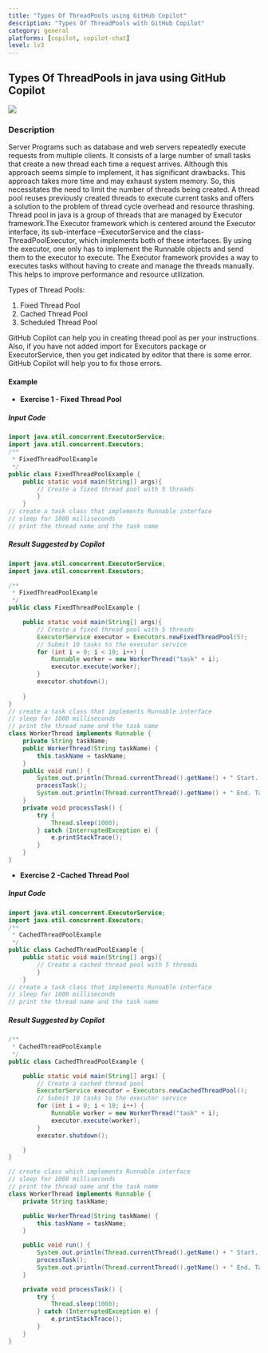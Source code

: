 ```yaml
---
title: "Types Of ThreadPools using GitHub Copilot"
description: "Types Of ThreadPools with GitHub Copilot"
category: general
platforms: [copilot, copilot-chat]
level: lv3
---
```


## Types Of ThreadPools in java using GitHub Copilot
[<img src="https://img.shields.io/badge/Lv3-Mature_Best_Practice-brightgreen">](https://github.com/orgs/AI-Native-Development/projects/1/)

### Description
Server Programs such as database and web servers repeatedly execute requests from multiple clients. It consists of a large number of small tasks that create a new thread each time a request arrives. Although this approach seems simple to implement, it has significant drawbacks.
This approach takes more time and may exhaust system memory. So, this necessitates the need to limit the number of threads being created.
A thread pool reuses previously created threads to execute current tasks and offers a solution to the problem of thread cycle overhead and resource thrashing. 
Thread pool in java is a group of threads that are managed by Executor framework.The Executor framework which is centered around the Executor interface, its sub-interface –ExecutorService and the class-ThreadPoolExecutor, which implements both of these interfaces. By using the executor, one only has to implement the Runnable objects and send them to the executor to execute.
The Executor framework provides a way to executes tasks without having to create and manage the threads manually. This helps to improve performance and resource utilization.

Types of Thread Pools:
1. Fixed Thread Pool
2. Cached Thread Pool
3. Scheduled Thread Pool

GitHub Copilot can help you in creating thread pool as per your instructions.
Also, if you have not added import for Executors package or ExecutorService, then you get indicated by editor that there is some error. GitHub Copilot will help you to fix those errors.
#### Example 
- **Exercise 1 - Fixed Thread Pool**
##### Input Code
```java
import java.util.concurrent.ExecutorService;
import java.util.concurrent.Executors;
/**
 * FixedThreadPoolExample
 */
public class FixedThreadPoolExample {
    public static void main(String[] args){
        // Create a fixed thread pool with 5 threads
        }
    }
// create a task class that implements Runnable interface
// sleep for 1000 milliseconds
// print the thread name and the task name
```

##### Result Suggested by Copilot

```java
import java.util.concurrent.ExecutorService;
import java.util.concurrent.Executors;

/**
 * FixedThreadPoolExample
 */
public class FixedThreadPoolExample {

    public static void main(String[] args){
        // Create a fixed thread pool with 5 threads
        ExecutorService executor = Executors.newFixedThreadPool(5);
        // Submit 10 tasks to the executor service
        for (int i = 0; i < 10; i++) {
            Runnable worker = new WorkerThread("task" + i);
            executor.execute(worker);
        }
        executor.shutdown();
        
    }
}
// create a task class that implements Runnable interface
// sleep for 1000 milliseconds
// print the thread name and the task name
class WorkerThread implements Runnable {
    private String taskName;
    public WorkerThread(String taskName) {
        this.taskName = taskName;
    }
    public void run() {
        System.out.println(Thread.currentThread().getName() + " Start. Task = " + taskName);
        processTask();
        System.out.println(Thread.currentThread().getName() + " End. Task = " + taskName);
    }
    private void processTask() {
        try {
            Thread.sleep(1000);
        } catch (InterruptedException e) {
            e.printStackTrace();
        }
    }
}
```
- **Exercise 2 -Cached Thread Pool**
##### Input Code
```java
import java.util.concurrent.ExecutorService;
import java.util.concurrent.Executors;
/**
 * CachedThreadPoolExample
 */
public class CachedThreadPoolExample {
    public static void main(String[] args){
        // Create a cached thread pool with 5 threads
        }
    }
// create a task class that implements Runnable interface
// sleep for 1000 milliseconds
// print the thread name and the task name
```

##### Result Suggested by Copilot

```java
/**
 * CachedThreadPoolExample
 */
public class CachedThreadPoolExample {

    public static void main(String[] args) {
        // Create a cached thread pool
        ExecutorService executor = Executors.newCachedThreadPool();
        // Submit 10 tasks to the executor service
        for (int i = 0; i < 10; i++) {
            Runnable worker = new WorkerThread("task" + i);
            executor.execute(worker);
        }
        executor.shutdown();

    }
}

// create class which implements Runnable interface
// sleep for 1000 milliseconds
// print the thread name and the task name
class WorkerThread implements Runnable {
    private String taskName;

    public WorkerThread(String taskName) {
        this.taskName = taskName;
    }

    public void run() {
        System.out.println(Thread.currentThread().getName() + " Start. Task = " + taskName);
        processTask();
        System.out.println(Thread.currentThread().getName() + " End. Task = " + taskName);
    }

    private void processTask() {
        try {
            Thread.sleep(1000);
        } catch (InterruptedException e) {
            e.printStackTrace();
        }
    }
}
```